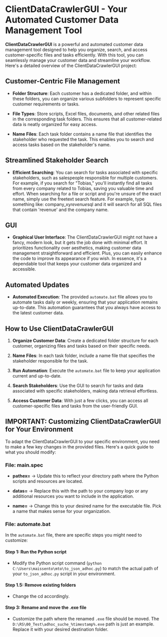 # ClientDataCrawlerGUI - Your Automated Customer Data Management Tool

**ClientDataCrawlerGUI** is a powerful and automated customer data management tool designed to help you organize, search, and access customer-specific files and tasks efficiently. With this tool, you can seamlessly manage your customer data and streamline your workflow. Here's a detailed overview of the ClientDataCrawlerGUI project:

## Customer-Centric File Management

- **Folder Structure**: Each customer has a dedicated folder, and within these folders, you can organize various subfolders to represent specific customer requirements or tasks.

- **File Types**: Store scripts, Excel files, documents, and other related files in the corresponding task folders. This ensures that all customer-related data is neatly organized for easy access.

- **Name Files**: Each task folder contains a name file that identifies the stakeholder who requested the task. This enables you to search and access tasks based on the stakeholder's name.

## Streamlined Stakeholder Search

- **Efficient Searching**: You can search for tasks associated with specific stakeholders, such as salespeople responsible for multiple customers. For example, if you search for "Tobias," you'll instantly find all tasks from every company related to Tobias, saving you valuable time and effort. When searching for a file or script and you're unsure of the exact name, simply use the freetext search feature. For example, type something like: company_xy*revenue*sql and it will search for all SQL files that contain 'revenue' and the company name.

## GUI

- **Graphical User Interface**: The ClientDataCrawlerGUI might not have a fancy, modern look, but it gets the job done with minimal effort. It prioritizes functionality over aesthetics, making customer data management straightforward and efficient. Plus, you can easily enhance the code to improve its appearance if you wish. In essence, it's a dependable tool that keeps your customer data organized and accessible.

## Automated Updates

- **Automated Execution**: The provided `automate.bat` file allows you to automate tasks daily or weekly, ensuring that your application remains up-to-date. This automation guarantees that you always have access to the latest customer data.

## How to Use ClientDataCrawlerGUI

1. **Organize Customer Data**: Create a dedicated folder structure for each customer, organizing files and tasks based on their specific needs.

2. **Name Files**: In each task folder, include a name file that specifies the stakeholder responsible for the task.

3. **Run Automation**: Execute the `automate.bat` file to keep your application current and up-to-date.

4. **Search Stakeholders**: Use the GUI to search for tasks and data associated with specific stakeholders, making data retrieval effortless.

5. **Access Customer Data**: With just a few clicks, you can access all customer-specific files and tasks from the user-friendly GUI.

## IMPORTANT: Customizing ClientDataCrawlerGUI for Your Environment

To adapt the ClientDataCrawlerGUI to your specific environment, you need to make a few key changes in the provided files. Here's a quick guide to what you should modify:

### File: main.spec

- **pathex=** → Update this to reflect your directory path where the Python scripts and resources are located.

- **datas=** → Replace this with the path to your company logo or any additional resources you want to include in the application.

- **name=** → Change this to your desired name for the executable file. Pick a name that makes sense for your organization.

### File: automate.bat

In the `automate.bat` file, there are specific steps you might need to customize:

#### Step 1: Run the Python script

- Modify the Python script command (`python C:\Users\maissento\mto\to_json_adhoc.py`) to match the actual path of your `to_json_adhoc.py` script in your environment.

#### Step 1.5: Remove existing folders

- Change the cd accordingly.

#### Step 3: Rename and move the .exe file

- Customize the path where the renamed `.exe` file should be moved. The `D:\RS\00_Test\adhoc_suche_%timestamp%.exe` path is just an example. Replace it with your desired destination folder.
